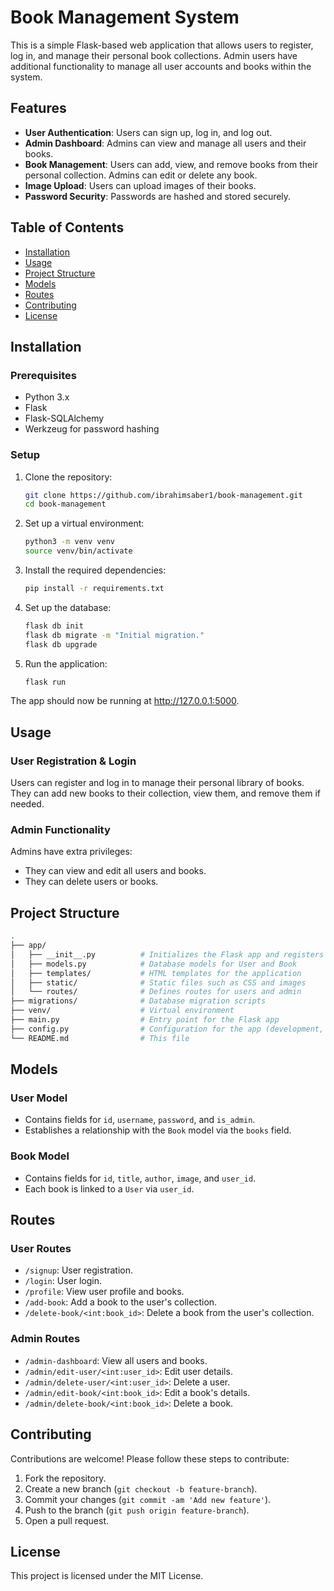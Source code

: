 # Book Management System

This is a simple Flask-based web application that allows users to register, log in, and manage their personal book collections. Admin users have additional functionality to manage all user accounts and books within the system.

## Features

- **User Authentication**: Users can sign up, log in, and log out.
- **Admin Dashboard**: Admins can view and manage all users and their books.
- **Book Management**: Users can add, view, and remove books from their personal collection. Admins can edit or delete any book.
- **Image Upload**: Users can upload images of their books.
- **Password Security**: Passwords are hashed and stored securely.

## Table of Contents

- [Installation](#installation)
- [Usage](#usage)
- [Project Structure](#project-structure)
- [Models](#models)
- [Routes](#routes)
- [Contributing](#contributing)
- [License](#license)

## Installation

### Prerequisites

- Python 3.x
- Flask
- Flask-SQLAlchemy
- Werkzeug for password hashing

### Setup

1. Clone the repository:
   ```bash
   git clone https://github.com/ibrahimsaber1/book-management.git
   cd book-management
   ```
2. Set up a virtual environment:
    ```bash
    python3 -m venv venv
    source venv/bin/activate
    ```
3. Install the required dependencies:

    ```bash
    pip install -r requirements.txt
    ```
4. Set up the database:

    ```bash
    flask db init
    flask db migrate -m "Initial migration."
    flask db upgrade
    ```

5. Run the application:

    ```bash
    flask run
    ```

The app should now be running at http://127.0.0.1:5000.

## Usage

### User Registration & Login

Users can register and log in to manage their personal library of books. They can add new books to their collection, view them, and remove them if needed.

### Admin Functionality

Admins have extra privileges:

- They can view and edit all users and books.
- They can delete users or books.

## Project Structure

```bash
.
├── app/
│   ├── __init__.py          # Initializes the Flask app and registers blueprints
│   ├── models.py            # Database models for User and Book
│   ├── templates/           # HTML templates for the application
│   ├── static/              # Static files such as CSS and images
│   └── routes/              # Defines routes for users and admin
├── migrations/              # Database migration scripts
├── venv/                    # Virtual environment
├── main.py                  # Entry point for the Flask app
├── config.py                # Configuration for the app (development, production, etc.)
└── README.md                # This file
```


## Models

### User Model
- Contains fields for `id`, `username`, `password`, and `is_admin`.
- Establishes a relationship with the `Book` model via the `books` field.

### Book Model
- Contains fields for `id`, `title`, `author`, `image`, and `user_id`.
- Each book is linked to a `User` via `user_id`.

## Routes

### User Routes
- `/signup`: User registration.
- `/login`: User login.
- `/profile`: View user profile and books.
- `/add-book`: Add a book to the user's collection.
- `/delete-book/<int:book_id>`: Delete a book from the user's collection.

### Admin Routes
- `/admin-dashboard`: View all users and books.
- `/admin/edit-user/<int:user_id>`: Edit user details.
- `/admin/delete-user/<int:user_id>`: Delete a user.
- `/admin/edit-book/<int:book_id>`: Edit a book's details.
- `/admin/delete-book/<int:book_id>`: Delete a book.

## Contributing

Contributions are welcome! Please follow these steps to contribute:

1. Fork the repository.
2. Create a new branch (`git checkout -b feature-branch`).
3. Commit your changes (`git commit -am 'Add new feature'`).
4. Push to the branch (`git push origin feature-branch`).
5. Open a pull request.

## License

This project is licensed under the MIT License.
